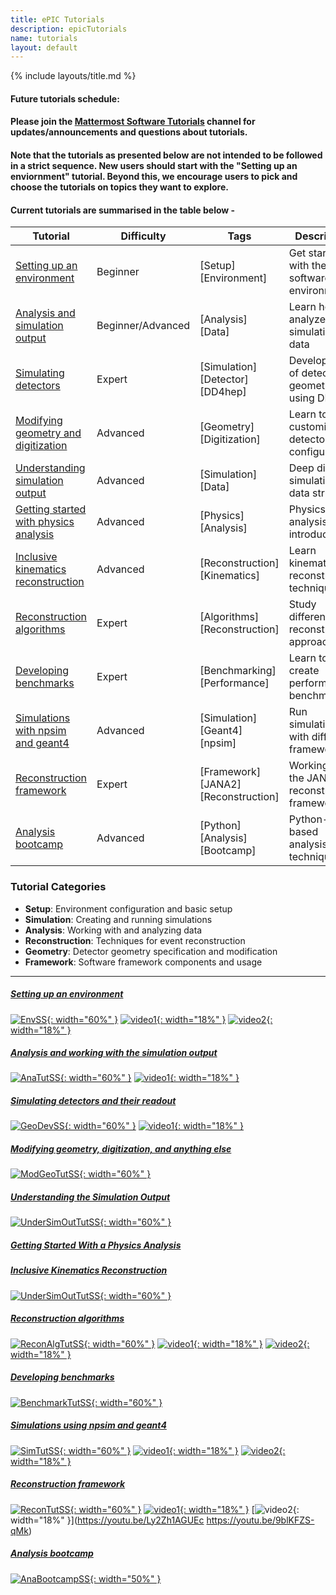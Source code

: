 ```yaml
---
title: ePIC Tutorials
description: epicTutorials
name: tutorials
layout: default
---
```


{% include layouts/title.md %}

#### Future tutorials schedule: 

#### Please join the [Mattermost Software Tutorials](https://chat.epic-eic.org/main/channels/software-tutorials) channel for updates/announcements and questions about tutorials.

#### Note that the tutorials as presented below are not intended to be followed in a strict sequence. New users should start with the "Setting up an enviornment" tutorial.  Beyond this, we encourage users to pick and choose the tutorials on topics they want to explore.

#### Current tutorials are summarised in the table below - 

| Tutorial | Difficulty | Tags | Description | Resources |
| --- | --- | --- | --- | --- |
| [Setting up an environment](https://eic.github.io/tutorial-setting-up-environment) | Beginner | \[Setup\] \[Environment\] | Get started with the ePIC software environment | [Video 1](https://www.youtube.com/watch?v=Y0Mg24XLomY) • [Video 2](https://www.youtube.com/watch?v=5HmzFnYW4W4) |
| [Analysis and simulation output](https://eic.github.io/tutorial-analysis) | Beginner/Advanced | \[Analysis\] \[Data\] | Learn how to analyze simulation data | [Video](https://youtu.be/O7lPhc7Z3bM) [Video2](https://york-ac-uk.zoom.us/rec/share/Z2siwQKbRl8CTe7AnRc7AAyYci_uptQqGNkXKLF3BA9aB03u3JCUPswZ-zZWr8Py.MswdoCLv5C1cixJk) (=8c.B&C!) |
| [Simulating detectors](https://eic.github.io/tutorial-geometry-development-using-dd4hep/) | Expert | \[Simulation\] \[Detector\] \[DD4hep\] | Development of detector geometry using DD4hep | [Video](https://youtu.be/k9Egs602GuM) |
| [Modifying geometry and digitization](https://eic.github.io/tutorial-modifying-geometry-digitization-etc) | Advanced | \[Geometry\] \[Digitization\] | Learn to customize detector configurations | \- |
| [Understanding simulation output](https://eic.github.io/tutorial-understanding-sim-output) | Advanced | \[Simulation\] \[Data\] | Deep dive into simulation data structure | [Video](https://york-ac-uk.zoom.us/rec/share/QHWRkE5C5IabdfyzE3-WOK-HatCX3xGxmRkE8kJ7GJITw1GIognlfK4gjO-FaAuM.UchWVkbM66-a2IE3) (jn*#sp0^) |
| [Getting started with physics analysis](https://indico.bnl.gov/event/27123/) | Advanced | \[Physics\] \[Analysis\] | Physics analysis introduction | [Video](https://york-ac-uk.zoom.us/rec/share/9fYHihz2oN59tSZy1kxWpi6HnDj57Xjj9Oa4ayCZUEF5YMpLNyJe9vtT-dgLtd0s.20twdCnPqJcukofE) (fVjNB#8.) |
| [Inclusive kinematics reconstruction](https://eic.github.io/tutorial-kinematic-reconstruction/) | Advanced | \[Reconstruction\] \[Kinematics\] | Learn kinematics reconstruction techniques | [Video](https://york-ac-uk.zoom.us/rec/share/611M8rfKm1SZookd8JyyqcoRVLiDoajy7m3hwOo7SqSK9Lu2b8Gr_nsJ1LIbt7z0.G5HvcdHCGNEmyA2O) (Z09g&#6A) |
| [Reconstruction algorithms](https://eic.github.io/tutorial-reconstruction-algorithms) | Expert | \[Algorithms\] \[Reconstruction\] | Study different reconstruction approaches | [Video 1](https://youtu.be/Fjs8pyS47_A) • [Video 2](https://youtu.be/WkePQZZVufc) |
| [Developing benchmarks](https://eic.github.io/tutorial-developing-benchmarks) | Expert | \[Benchmarking\] \[Performance\] | Learn to create performance benchmarks | \- |
| [Simulations with npsim and geant4](https://eic.github.io/tutorial-simulations-using-npsim-and-geant4/) | Advanced | \[Simulation\] \[Geant4\] \[npsim\] | Run simulations with different frameworks | [Video 1](https://www.youtube.com/watch?v=QjjD1_wjLIw) • [Video 2](https://www.youtube.com/watch?v=WqSQ4m_esUw) |
| [Reconstruction framework](https://eic.github.io/tutorial-jana2/) | Expert | \[Framework\] \[JANA2\] \[Reconstruction\] | Working with the JANA2 reconstruction framework | [Video 1](https://www.youtube.com/watch?v=Ly2Zh1AGUEc) • [Video 2](https://youtu.be/9blKFZS-qMk) |
| [Analysis bootcamp](https://github.com/eic/python-analysis-bootcamp) | Advanced | \[Python\] \[Analysis\] \[Bootcamp\] | Python-based analysis techniques | \- |

### Tutorial Categories

*   **Setup**: Environment configuration and basic setup
*   **Simulation**: Creating and running simulations
*   **Analysis**: Working with and analyzing data
*   **Reconstruction**: Techniques for event reconstruction
*   **Geometry**: Detector geometry specification and modification
*   **Framework**: Software framework components and usage

---

##### [Setting up an environment](https://eic.github.io/tutorial-setting-up-environment)
[![EnvSS](/assets/images/tutorials/SetupEnvSS.png){: width="60%" }](https://eic.github.io/tutorial-setting-up-environment)
[![video1](/assets/images/tutorials/Vid1Env.png){: width="18%" }](https://www.youtube.com/watch?v=Y0Mg24XLomY)
[![video2](/assets/images/tutorials/Vid2Env.png){: width="18%" }](https://www.youtube.com/watch?v=5HmzFnYW4W4)

##### [Analysis and working with the simulation output](https://eic.github.io/tutorial-analysis)
[![AnaTutSS](/assets/images/tutorials/AnaTutSS.png){: width="60%" }](https://eic.github.io/tutorial-analysis)
[![video1](/assets/images/tutorials/AnalysisThumbVid.png){: width="18%" }](https://youtu.be/O7lPhc7Z3bM)

##### [Simulating detectors and their readout](https://eic.github.io/tutorial-geometry-development-using-dd4hep/)
[![GeoDevSS](/assets/images/tutorials/GeoDevSS.png){: width="60%" }](https://eic.github.io/tutorial-geometry-development-using-dd4hep/)
[![video1](/assets/images/tutorials/GeomThumbVid.png){: width="18%" }](https://youtu.be/k9Egs602GuM)

##### [Modifying geometry, digitization, and anything else](https://eic.github.io/tutorial-modifying-geometry-digitization-etc)
[![ModGeoTutSS](/assets/images/tutorials/ModGeoTutSS.png){: width="60%" }](https://eic.github.io/tutorial-modifying-geometry-digitization-etc)

##### [Understanding the Simulation Output](https://eic.github.io/tutorial-understanding-sim-output)
[![UnderSimOutTutSS](/assets/images/tutorials/UnderSimOutTutSS.png){: width="60%" }](https://eic.github.io/tutorial-understanding-sim-output/)

##### [Getting Started With a Physics Analysis](https://indico.bnl.gov/event/27123/)

##### [Inclusive Kinematics Reconstruction](https://eic.github.io/tutorial-kinematic-reconstruction/)
[![UnderSimOutTutSS](/assets/images/tutorials/InclusiveKinRecTutSS.png){: width="60%" }](https://eic.github.io/tutorial-kinematic-reconstruction/)

##### [Reconstruction algorithms](https://eic.github.io/tutorial-reconstruction-algorithms)
[![ReconAlgTutSS](/assets/images/tutorials/ReconAlgTutSS.png){: width="60%" }](https://eic.github.io/tutorial-reconstruction-algorithms)
[![video1](/assets/images/tutorials/algThumbVidpt1.png){: width="18%" }](https://youtu.be/Fjs8pyS47_A)
[![video2](/assets/images/tutorials/algThumbVidpt2.png){: width="18%" }](https://youtu.be/WkePQZZVufc)

##### [Developing benchmarks](https://eic.github.io/tutorial-developing-benchmarks)
[![BenchmarkTutSS](/assets/images/tutorials/BenchmarkTutSS.png){: width="60%" }](https://eic.github.io/tutorial-developing-benchmarks)

##### [Simulations using npsim and geant4](https://eic.github.io/tutorial-simulations-using-npsim-and-geant4/)
[![SimTutSS](/assets/images/tutorials/SimTutSS.png){: width="60%" }](https://eic.github.io/tutorial-simulations-using-npsim-and-geant4/)
[![video1](/assets/images/tutorials/SimVid1.png){: width="18%" }](https://www.youtube.com/watch?v=QjjD1_wjLIw)
[![video2](/assets/images/tutorials/SimVid2.png){: width="18%" }](https://www.youtube.com/watch?v=WqSQ4m_esUw)

##### [Reconstruction framework](https://eic.github.io/tutorial-jana2/)
[![ReconTutSS](/assets/images/tutorials/ReconTutSS.png){: width="60%" }](https://eic.github.io/tutorial-jana2/)
[![video1](/assets/images/tutorials/RecVid1.png){: width="18%" }](https://www.youtube.com/watch?v=Ly2Zh1AGUEc)
[![video2](/assets/images/tutorials/RecVid2.png){: width="18%" }](https://youtu.be/Ly2Zh1AGUEc https://youtu.be/9blKFZS-qMk)

##### [Analysis bootcamp](https://github.com/eic/python-analysis-bootcamp)
[![AnaBootcampSS](/assets/images/tutorials/AnaBootcampSS.png){: width="50%" }](https://github.com/eic/python-analysis-bootcamp)
